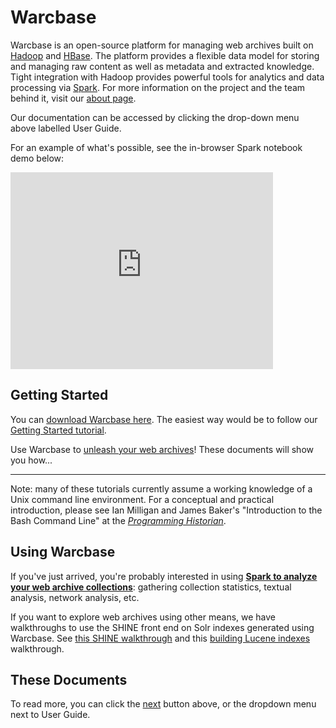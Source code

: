 # Warcbase

Warcbase is an open-source platform for managing web archives built on [Hadoop](https://hadoop.apache.org/) and [HBase](https://hbase.apache.org/). The platform provides a flexible data model for storing and managing raw content as well as metadata and extracted knowledge. Tight integration with Hadoop provides powerful tools for analytics and data processing via [Spark](http://spark.apache.org/). For more information on the project and the team behind it, visit our [about page](./about/).

Our documentation can be accessed by clicking the drop-down menu above labelled User Guide.

For an example of what's possible, see the in-browser Spark notebook demo below:

<iframe width="420" height="315" src="https://www.youtube.com/embed/OgxPYY5M0Mg" frameborder="0" style="margin:0 auto" allowfullscreen></iframe>

## Getting Started
You can [download Warcbase here](https://github.com/lintool/warcbase). The easiest way would be to follow our [Getting Started tutorial](./Getting-Started/).

Use Warcbase to [unleash your web archives](http://archivesunleashed.ca/)! These documents will show you how...

***

Note: many of these tutorials currently assume a working knowledge of a Unix command line environment. For a conceptual and practical introduction, please see Ian Milligan and James Baker's "Introduction to the Bash Command Line" at the [*Programming Historian*](http://programminghistorian.org/lessons/intro-to-bash).

## Using Warcbase
If you've just arrived, you're probably interested in using [**Spark to analyze your web archive collections**](./Analyzing-Web-Archives-with-Spark/): gathering collection statistics, textual analysis, network analysis, etc.

If you want to explore web archives using other means, we have walkthroughs to use the SHINE front end on Solr indexes generated using Warcbase. See [this SHINE walkthrough](./Shine-Installing-Shine-Frontend-on-OS-X/) and this [building Lucene indexes](./Building-Lucene-Indexes-Using-Hadoop/) walkthrough.

## These Documents
To read more, you can click the [next](http://lintool.github.io/warcbase-docs/Getting-Started/) button above, or the dropdown menu next to User Guide.